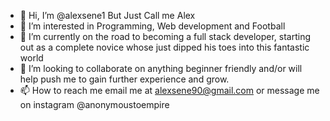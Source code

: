 - 👋 Hi, I’m @alexsene1 But Just Call me Alex
- 👀 I’m interested in Programming, Web development and Football
- 🌱 I’m currently on the road to becoming a full stack developer, starting out as a complete novice whose just dipped his toes into this fantastic world
- 💞️ I’m looking to collaborate on anything beginner friendly and/or will help push me to gain further experience and grow.
- 📫 How to reach me email me at alexsene90@gmail.com or message me on instagram @anonymoustoempire

<!---
alexsene1/alexsene1 is a ✨ special ✨ repository because its `README.md` (this file) appears on your GitHub profile.
You can click the Preview link to take a look at your changes.
--->
